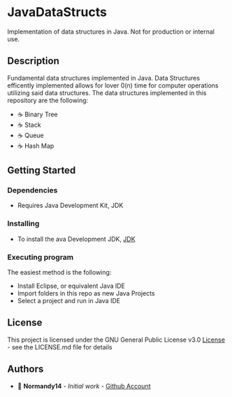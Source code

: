 # JavaDataStructs

Implementation of data structures in Java. Not for production or internal use. 

## Description

Fundamental data structures implemented in Java. Data Structures efficently implemented allows for lover 0(n) time for computer operations utilizing said data structures. 
The data structures implemented in this repository are the following:

* :coffee: Binary Tree
* :coffee: Stack
* :coffee: Queue
* :coffee: Hash Map

## Getting Started

### Dependencies

* Requires Java Development Kit, JDK

### Installing

* To install the ava Development JDK, [JDK](https://docs.oracle.com/en/java/javase/17/install/overview-jdk-installation.html#GUID-8677A77F-231A-40F7-98B9-1FD0B48C346A)

### Executing program

The easiest method is the following:
* Install Eclipse, or equivalent Java IDE
* Import folders in this repo as new Java Projects
* Select a project and run in Java IDE

## License

This project is licensed under the GNU General Public License v3.0 [License](License.md) - see the LICENSE.md file for details

## Authors

* :ocean: **Normandy14** - *Initial work* - [Github Account](https://github.com/Normandy14)
